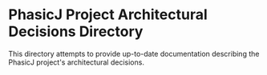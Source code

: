 # PhasicJ Project Architectural Decisions Directory

This directory attempts to provide up-to-date documentation describing the
PhasicJ project's architectural decisions.
